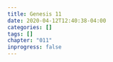```yaml
---
title: Genesis 11
date: 2020-04-12T12:40:38-04:00
categories: []
tags: []
chapter: "011"
inprogress: false
---
```


